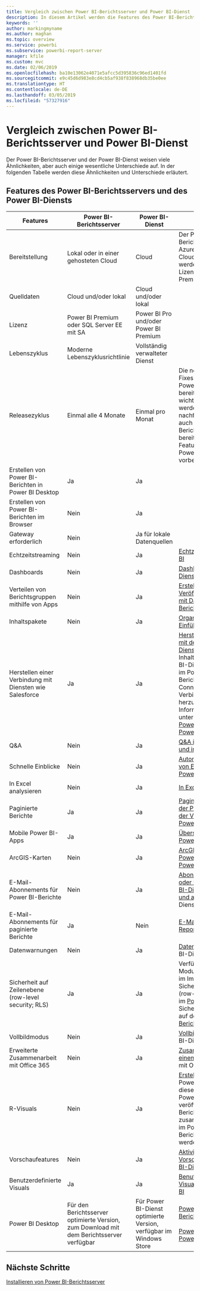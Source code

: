 ```yaml
---
title: Vergleich zwischen Power BI-Berichtsserver und Power BI-Dienst
description: In diesem Artikel werden die Features des Power BI-Berichtsservers und des Power BI-Diensts miteinander verglichen.
keywords: ''
author: markingmyname
ms.author: maghan
ms.topic: overview
ms.service: powerbi
ms.subservice: powerbi-report-server
manager: kfile
ms.custom: mvc
ms.date: 02/06/2019
ms.openlocfilehash: ba10e13062e4071e5afcc5d395836c96ed1401fd
ms.sourcegitcommit: e9c45d6d983e8cd4cb5af938f838968db35be0ee
ms.translationtype: HT
ms.contentlocale: de-DE
ms.lasthandoff: 03/05/2019
ms.locfileid: "57327916"
---
```

# <a name="comparing-power-bi-report-server-and-the-power-bi-service"></a>Vergleich zwischen Power BI-Berichtsserver und Power BI-Dienst

Der Power BI-Berichtsserver und der Power BI-Dienst weisen viele Ähnlichkeiten, aber auch einige wesentliche Unterschiede auf. In der folgenden Tabelle werden diese Ähnlichkeiten und Unterschiede erläutert.

## <a name="features-of-power-bi-report-server-and-the-power-bi-service"></a>Features des Power BI-Berichtsservers und des Power BI-Diensts

| Features | Power BI-Berichtsserver | Power BI-Dienst | Hinweise |
|---------|---------|---------|---------|
| Bereitstellung | Lokal oder in einer gehosteten Cloud | Cloud | Der Power BI-Berichtsserver kann auf Azure-VMs (gehostete Cloud) bereitgestellt werden, wenn die Lizenzierung über Power BI Premium erfolgt. |
| Quelldaten | Cloud und/oder lokal | Cloud und/oder lokal |  |
| Lizenz | Power BI Premium oder SQL Server EE mit SA | Power BI Pro und/oder Power BI Premium | |  
| Lebenszyklus | Moderne Lebenszyklusrichtlinie | Vollständig verwalteter Dienst |  |
| Releasezyklus | Einmal alle 4 Monate | Einmal pro Monat | Die neuesten Features und Fixes werden zuerst im Power BI-Dienst bereitgestellt. Die meisten wichtigen Funktionen werden in den nachfolgenden Releases auch im Power BI-Berichtsserver bereitgestellt. Einige Features bleiben dem Power BI-Dienst vorbehalten. |
| Erstellen von Power BI-Berichten in Power BI Desktop | Ja | Ja |  |
| Erstellen von Power BI-Berichten im Browser | Nein | Ja |  |
| Gateway erforderlich | Nein | Ja für lokale Datenquellen |  |
| Echtzeitstreaming | Nein | Ja | [Echtzeitstreaming in Power BI](../service-real-time-streaming.md) |
| Dashboards | Nein | Ja | [Dashboards im Power BI-Dienst](../consumer/end-user-dashboards.md) |
| Verteilen von Berichtsgruppen mithilfe von Apps | Nein | Ja | [Erstellen und Veröffentlichen von Apps mit Dashboards und Berichten](../service-create-distribute-apps.md) |
| Inhaltspakete | Nein | Ja | [Organisationsinhaltspakete: Einführung](../service-organizational-content-pack-introduction.md) |
| Herstellen einer Verbindung mit Diensten wie Salesforce | Ja | Ja | [Herstellen eine Verbindung mit den verwendeten Diensten](../service-connect-to-services.md) mithilfe von Inhaltspaketen im Power BI-Dienst. Verwenden Sie im Power BI-Berichtsserver Certified Connectors, um eine Verbindung mit Diensten herzustellen. Weitere Informationen finden Sie unter [Datenquellen für Power BI-Berichte in Power BI-Berichtsserver](data-sources.md). |
| Q&A | Nein | Ja | [Q&A im Power BI-Dienst und in Power BI Desktop](../consumer/end-user-q-and-a.md) 
| Schnelle Einblicke | Nein | Ja | [Automatisches Erstellen von Einblicken in Daten mit Power BI](../consumer/end-user-insights.md) |
| In Excel analysieren | Nein | Ja | [In Excel analysieren](../service-analyze-in-excel.md) 
| Paginierte Berichte | Ja | Ja | [Paginierte Berichte sind mit der Premium-Kapazität in der Vorschauversion im Power BI-Dienst verfügbar](../paginated-reports-report-builder-power-bi.md) |
| Mobile Power BI-Apps | Ja | Ja | [Übersicht über mobile Power BI-Apps](../consumer/mobile/mobile-apps-for-mobile-devices.md) |
| ArcGIS-Karten | Nein | Ja | [ArcGIS Maps von ESRI im Power BI-Dienst und in Power BI Desktop](../visuals/power-bi-visualization-arcgis.md) |
| E-Mail-Abonnements für Power BI-Berichte | Nein | Ja | [Abonnieren eines Berichts oder Dashboards im Power BI-Dienst für sich selbst und andere](../service-report-subscribe.md) im Power BI-Dienst |
| E-Mail-Abonnements für paginierte Berichte | Ja | Nein | [E-Mail-Übermittlung in Reporting Services](https://docs.microsoft.com/sql/reporting-services/subscriptions/e-mail-delivery-in-reporting-services)  |
| Datenwarnungen | Nein | Ja | [Datenwarnungen](../service-set-data-alerts.md) im Power BI-Dienst
| Sicherheit auf Zeilenebene (row-level security; RLS) | Ja | Ja | Verfügbar im DirectQuery-Modus (Datenquelle) und im Importmodus <br>Sicherheit auf Zeilenebene (row-level security; RLS) im [Power BI-Dienst](../service-admin-rls.md) <br>Sicherheit auf Zeilenebene auf dem [Power BI-Berichtsserver](row-level-security-report-server.md) |
| Vollbildmodus | Nein | Ja | [Vollbildmodus](../consumer/end-user-focus.md) im Power BI-Dienst |
| Erweiterte Zusammenarbeit mit Office 365 | Nein | Ja | [Zusammenarbeiten in einem App-Arbeitsbereich ](../service-collaborate-power-bi-workspace.md) mit Office 365 |
| R-Visuals | Nein | Ja | [Erstellen von R-Visuals](../desktop-r-visuals.md) in Power BI Desktop, um diese anschließend im Power BI-Dienst zu veröffentlichen. Power BI-Berichte können nicht zusammen mit R-Visuals im Power BI-Berichtsserver gespeichert werden.  |
| Vorschaufeatures | Nein | Ja | [Aktivieren von Vorschaufeatures im Power BI-Dienst](../consumer/end-user-preview-features.md) |
| Benutzerdefinierte Visuals | Ja | Ja | [Benutzerdefinierte Visualisierungen in Power BI](../power-bi-custom-visuals.md) |
| Power BI Desktop | Für den Berichtsserver optimierte Version, zum Download mit dem Berichtsserver verfügbar | Für Power BI-Dienst optimierte Version, verfügbar im Windows Store | [Power BI Desktop für den Berichtsserver](https://powerbi.microsoft.com/report-server/) <br><br> [Power BI Desktop für den Power BI-Dienst](http://aka.ms/pbidesktopstore) |

## <a name="next-steps"></a>Nächste Schritte

[Installieren von Power BI-Berichtsserver](install-report-server.md)  
